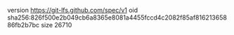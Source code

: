 version https://git-lfs.github.com/spec/v1
oid sha256:826f500e2b049cb6a8365e8081a4455fccd4c2082f85af81621365886fb2b7bc
size 26710
